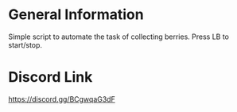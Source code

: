 # General Information
Simple script to automate the task of collecting berries. Press LB to start/stop.

# Discord Link
https://discord.gg/BCgwqaG3dF
